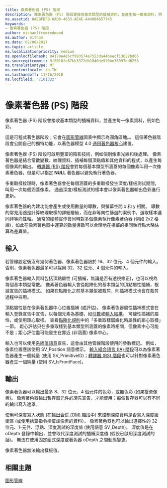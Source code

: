 ```yaml
---
title: 像素著色器 (PS) 階段
description: 像素著色器 (PS) 階段會接收基本類型的插補資料，並產生每一像素資料，例如色彩。
ms.assetid: 0AEBFDFB-0AD8-4633-AE4E-A44004B57745
keywords:
- 像素著色器 (PS) 階段
author: michaelfromredmond
ms.author: mithom
ms.date: 02/08/2017
ms.topic: article
ms.localizationpriority: medium
ms.openlocfilehash: 84178a4e5cf993574e7553da44beecf13622bd65
ms.sourcegitcommit: 9f8010fe67bb3372db1840de9f0be36097ed6258
ms.translationtype: MT
ms.contentlocale: zh-TW
ms.lasthandoff: 11/16/2018
ms.locfileid: "7101332"
---
```

# <a name="pixel-shader-ps-stage"></a>像素著色器 (PS) 階段


像素著色器 (PS) 階段會接收基本類型的插補資料，並產生每一像素資料，例如色彩。

這是可程式著色器階段；它會在[圖形管線](graphics-pipeline.md)圖表中顯示為圓角區塊。。 這個著色器階段會公開自己的獨特功能，以著色器模型 4.0 [通用著色器核心](https://msdn.microsoft.com/library/windows/desktop/bb509580)建置。

像素著色器 (PS) 階段可啟用豐富的陰影技術，例如個別像素光線和後處理。 像素著色器是結合常數變數、紋理資料、插補每個頂點值和其他資料的程式，以產生每個像素的輸出。 [轉譯器 (RS) 階段](rasterizer-stage--rs-.md)會對每個基本類型所涵蓋的每個像素叫用一次像素著色器，但是可以指定 **NULL** 著色器以避免執行著色器。

多重取樣紋理時，像素著色器會在每個涵蓋的多重取樣發生深度/樣板測試期間，叫用一次每個涵蓋像素。 通過深度/樣板測試的樣本會以像素著色器輸出色彩進行更新。

像素著色器的內建功能會產生或使用數量的導數，與螢幕空間 x 和 y 相關。 導數的常見用途是計算紋理取樣的詳細層級，而在非等向性篩選的案例中，選取樣本連同非等向性軸。 通常的硬體實作會同時對多個像素執行像素著色器 (例如 2x2 格線)，如此在像素著色器中運算的數量導數可以合理地在相鄰的相同執行點大略估算為差異值。

## <a name="span-idinputsspanspan-idinputsspanspan-idinputsspaninputs"></a><span id="Inputs"></span><span id="inputs"></span><span id="INPUTS"></span>輸入


若管線設定後沒有幾何著色器，像素著色器限於 16、32 位元、4 個元件的輸入。 否則，像素著色器最多可以採用 32、32 位元、4 個元件的輸入。

像素著色器輸入資料包括頂點屬性 (可插補，無論是否有透視修正)，也可以視為每個基本類型常數。 像素著色器輸入會從點陣化的基本類型的頂點屬性插補，根據宣告的插補模式。 如果在點陣化之前基本類型被裁剪，則插補模式也會在裁剪過程中採用。

頂點屬性是在像素著色器中心位置插補 (或評估)。 像素著色器屬性插補模式會在輸入登錄宣告中宣告，以每個元素為基礎，如[引數](https://msdn.microsoft.com/library/windows/desktop/bb509606)或[輸入結構](https://msdn.microsoft.com/library/windows/desktop/bb509668)。 可線性插補的屬性，或使用距心取樣。 查看[點陣化規則](rasterization-rules.md)中的「多重取樣鋸齒化時屬性的距心取樣」一節。 距心評估只在多重取樣到基本類型所涵蓋的像素時相關，但像素中心可能不是；距心評估盡可能發生在靠近 (非涵蓋) 像素中心。

輸入也可以使用[系統值語意](https://msdn.microsoft.com/library/windows/desktop/bb509647)宣告，這會由其他管線階段使用的參數標記。 例如，像素位置應該使用 SV\_Position 語意標示。 [輸入組合語言 (IA) 階段](input-assembler-stage--ia-.md)可以為像素著色器產生一個純量 (使用 SV\_PrimitiveID)；[轉譯器 (RS) 階段](rasterizer-stage--rs-.md)也可以針對像素著色器產生一個純量 (使用 SV\_IsFrontFace)。

## <a name="span-idoutputsspanspan-idoutputsspanspan-idoutputsspanoutputs"></a><span id="Outputs"></span><span id="outputs"></span><span id="OUTPUTS"></span>輸出


像素著色器可以輸出最多 8、32 位元、4 個元件的色彩，或無色彩 (如果捨棄像素)。 像素著色器輸出暫存器元件必須先宣告，才能使用；每個暫存器可以有不同的輸出寫入遮罩。

使用可深度寫入狀態 (在[輸出合併 (OM) 階段](output-merger-stage--om-.md)中) 來控制深度資料是否寫入深度緩衝區 (或使用捨棄指令捨棄該像素的資料）。 像素著色器也可以輸出選擇性的 32 位元、1-元件、浮點、深度測試的深度值 (使用語意 SV\_Depth)。 深度值是在 oDepth 登錄中輸出，並會取代深度測試的插補深度值 (假設已啟用深度測試的話)。 無法在使用固定函式深度或著色器 oDepth 之間動態變更。

像素著色器無法輸出樣板值。

## <a name="span-idrelated-topicsspanrelated-topics"></a><span id="related-topics"></span>相關主題


[圖形管線](graphics-pipeline.md)

 

 




